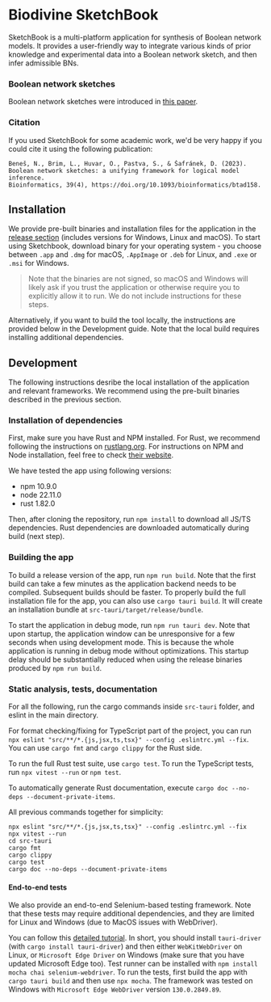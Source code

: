 # Biodivine SketchBook

SketchBook is a multi-platform application for synthesis of Boolean network models.
It provides a user-friendly way to integrate various kinds of prior knowledge and experimental data into a Boolean network sketch, and then infer admissible BNs.

### Boolean network sketches

Boolean network sketches were introduced in [this paper](https://doi.org/10.1093/bioinformatics/btad158).

### Citation

If you used SketchBook for some academic work, we'd be very happy if you could cite it using 
the following publication:

```
Beneš, N., Brim, L., Huvar, O., Pastva, S., & Šafránek, D. (2023). 
Boolean network sketches: a unifying framework for logical model inference.
Bioinformatics, 39(4), https://doi.org/10.1093/bioinformatics/btad158.
```

## Installation

We provide pre-built binaries and installation files for the application in the [release section](https://github.com/sybila/biodivine-sketchbook/releases) (includes versions for Windows, Linux and macOS). To start using Sketchbook, download binary for your operating system - you choose between `.app` and `.dmg` for macOS, `.AppImage` or `.deb` for Linux, and `.exe` or `.msi` for Windows.

> Note that the binaries are not signed, so macOS and Windows will likely ask if you trust the application or otherwise require you to explicitly allow it to run. We do not include instructions for these steps.

Alternatively, if you want to build the tool locally, the instructions are provided below in the Development guide. Note that the local build requires installing additional dependencies.

## Development

The following instructions desribe the local installation of the application and relevant frameworks. We recommend using the pre-built binaries described in the previous section.

### Installation of dependencies

First, make sure you have Rust and NPM installed. For Rust, we recommend following the instructions on [rustlang.org](https://www.rust-lang.org/learn/get-started). For instructions on NPM and Node installation, feel free to check [their website](https://docs.npmjs.com/downloading-and-installing-node-js-and-npm).

We have tested the app using following versions:
- npm 10.9.0 
- node 22.11.0
- rust 1.82.0

Then, after cloning the repository, run `npm install` to download all JS/TS dependencies. Rust dependencies are downloaded automatically during build (next step).

### Building the app

To build a release version of the app, run `npm run build`. Note that the first build can take a few minutes as the application backend needs to be compiled. Subsequent builds should be faster. 
To properly build the full installation file for the app, you can also use `cargo tauri build`. It will create an installation bundle at `src-tauri/target/release/bundle`.

To start the application in debug mode, run `npm run tauri dev`. Note that upon startup, the application window can be unresponsive for a few seconds when using development mode. This is because the whole application is running in debug mode without optimizations. This startup delay should be substantially reduced when using the release binaries produced by `npm run build`.

### Static analysis, tests, documentation
For all the following, run the cargo commands inside `src-tauri` folder, and eslint in the main directory.

For format checking/fixing for TypeScript part of the project, you can run `npx eslint "src/**/*.{js,jsx,ts,tsx}" --config .eslintrc.yml --fix`. You can use `cargo fmt` and `cargo clippy` for the Rust side.

To run the full Rust test suite, use `cargo test`. To run the TypeScript tests, run `npx vitest --run` or `npm test`.


To automatically generate Rust documentation, execute `cargo doc --no-deps --document-private-items`.

All previous commands together for simplicity:
```
npx eslint "src/**/*.{js,jsx,ts,tsx}" --config .eslintrc.yml --fix
npx vitest --run
cd src-tauri
cargo fmt
cargo clippy
cargo test
cargo doc --no-deps --document-private-items
```

#### End-to-end tests
We also provide an end-to-end Selenium-based testing framework. Note that these tests may require additional dependencies, and they are limited for Linux and Windows (due to MacOS issues with WebDriver). 

You can follow this [detailed tutorial](https://jonaskruckenberg.github.io/tauri-docs-wip/development/testing.html). In short, you should install `tauri-driver` (with `cargo install tauri-driver`) and then either `WebKitWebDriver` on Linux, or `Microsoft Edge Driver` on Windows (make sure that you have updated Microsoft Edge too). Test runner can be installed with `npm install mocha chai selenium-webdriver`. 
To run the tests, first build the app with `cargo tauri build` and then use `npx mocha`. 
The framework was tested on Windows with `Microsoft Edge WebDriver` version `130.0.2849.89`.
